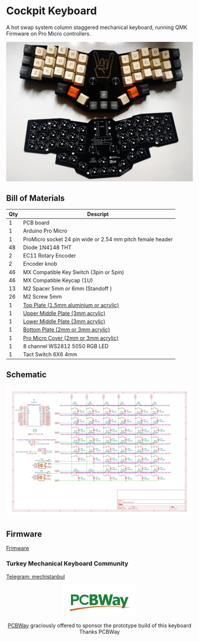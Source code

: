 # Cockpit Keyboard

A hot swap system column staggered mechanical keyboard, running QMK Firmware on Pro Micro controllers. 

![Cockpit Keyboard](images/CockpitKeyboard.jpg) 

## Bill of Materials

| Qty  | Descript                                                               |
|------|------------------------------------------------------------------------|
| 1    | PCB board                                                              |
| 1    | Arduino Pro Micro                                                      |
| 1    | ProMicro socket 24 pin wide or 2.54 mm pitch female header             |
| 48   | Diode 1N4148 THT                                                       |
| 2    | EC11 Rotary Encoder                                                    |
| 2    | Encoder knob                                                           |
| 46   | MX Compatible Key Switch (3pin or 5pin)                                |
| 46   | MX Compatible Keycap (1U)                                              |
| 13   | M2 Spacer 5mm or 6mm (Standoff   )                                     |
| 26   | M2 Screw 5mm                                                           |
| 1    | [Top Plate (1.5mm aluminium or acrylic)](acrylic-plate/)               |
| 1    | [Upper Middle Plate (3mm acrylic)](acrylic-plate/)                     |
| 1    | [Lower Middle Plate (3mm acrylic)](acrylic-plate/)                     |
| 1    | [Bottom Plate (2mm or 3mm acrylic)](acrylic-plate/)                    |
| 1    | [Pro Micro Cover (2mm or 3mm acrylic)](acrylic-plate/)                 |
| 1    | 8 channel WS2812 5050 RGB LED                                          |
| 1    | Tact Switch 6X6 4mm                                                    |


## Schematic
![schematic](schematic/cockpit.svg)

## Firmware
[Frimware](Firmware)

### Turkey Mechanical Keyboard Community
[Telegram: mechistanbul](https://t.me/mechistanbul) 


<p align="center">
<a href="https://pcbway.com/"><img src="images/PCBWay.png"></a>
</p> 
<p align="center">
<a href="https://pcbway.com" >PCBWay</a> graciously offered to sponsor the prototype build of this keyboard   <br>
Thanks PCBWay
</p> 

